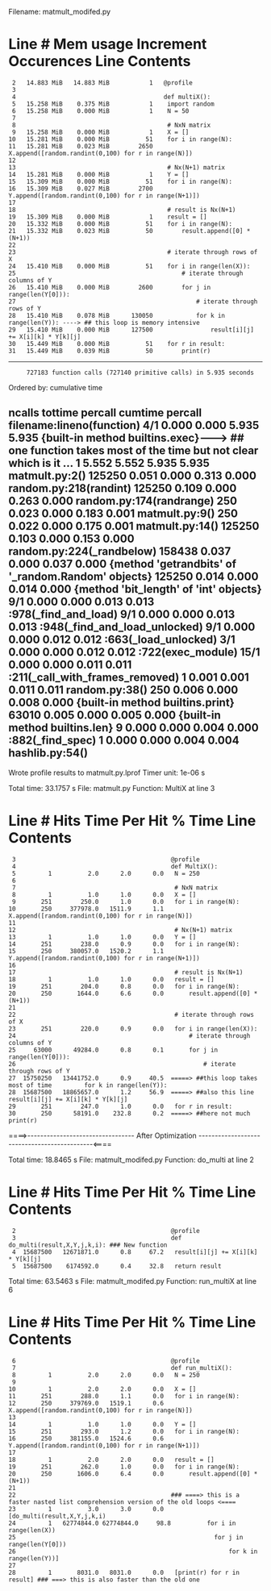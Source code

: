 Filename: matmult_modifed.py

Line #    Mem usage    Increment  Occurences   Line Contents
============================================================
     2   14.883 MiB   14.883 MiB           1   @profile
     3                                         
     4                                         def multiX(): 
     5   15.258 MiB    0.375 MiB           1    import random
     6   15.258 MiB    0.000 MiB           1    N = 50
     7                                          
     8                                          # NxN matrix
     9   15.258 MiB    0.000 MiB           1    X = []
    10   15.281 MiB    0.000 MiB          51    for i in range(N):
    11   15.281 MiB    0.023 MiB        2650        X.append([random.randint(0,100) for r in range(N)])
    12                                          
    13                                          # Nx(N+1) matrix
    14   15.281 MiB    0.000 MiB           1    Y = []
    15   15.309 MiB    0.000 MiB          51    for i in range(N):
    16   15.309 MiB    0.027 MiB        2700        Y.append([random.randint(0,100) for r in range(N+1)])
    17                                          
    18                                          # result is Nx(N+1)
    19   15.309 MiB    0.000 MiB           1    result = []
    20   15.332 MiB    0.000 MiB          51    for i in range(N):
    21   15.332 MiB    0.023 MiB          50        result.append([0] * (N+1))
    22                                          
    23                                          # iterate through rows of X
    24   15.410 MiB    0.000 MiB          51    for i in range(len(X)):
    25                                              # iterate through columns of Y
    26   15.410 MiB    0.000 MiB        2600        for j in range(len(Y[0])):
    27                                                  # iterate through rows of Y
    28   15.410 MiB    0.078 MiB      130050            for k in range(len(Y)): ----> ## this loop is memory intensive
    29   15.410 MiB    0.000 MiB      127500                result[i][j] += X[i][k] * Y[k][j]
    30   15.449 MiB    0.000 MiB          51    for r in result:
    31   15.449 MiB    0.039 MiB          50        print(r)


---------------------------------------------------------------------------------------
         727183 function calls (727140 primitive calls) in 5.935 seconds

   Ordered by: cumulative time

   ncalls  tottime  percall  cumtime  percall filename:lineno(function)
      4/1    0.000    0.000    5.935    5.935 {built-in method builtins.exec}---> ## one function takes most of the time but not clear which is it ... 
        1    5.552    5.552    5.935    5.935 matmult.py:2(<module>)
   125250    0.051    0.000    0.313    0.000 random.py:218(randint)
   125250    0.109    0.000    0.263    0.000 random.py:174(randrange)
      250    0.023    0.000    0.183    0.001 matmult.py:9(<listcomp>)
      250    0.022    0.000    0.175    0.001 matmult.py:14(<listcomp>)
   125250    0.103    0.000    0.153    0.000 random.py:224(_randbelow)
   158438    0.037    0.000    0.037    0.000 {method 'getrandbits' of '_random.Random' objects}
   125250    0.014    0.000    0.014    0.000 {method 'bit_length' of 'int' objects}
      9/1    0.000    0.000    0.013    0.013 <frozen importlib._bootstrap>:978(_find_and_load)
      9/1    0.000    0.000    0.013    0.013 <frozen importlib._bootstrap>:948(_find_and_load_unlocked)
      9/1    0.000    0.000    0.012    0.012 <frozen importlib._bootstrap>:663(_load_unlocked)
      3/1    0.000    0.000    0.012    0.012 <frozen importlib._bootstrap_external>:722(exec_module)
     15/1    0.000    0.000    0.011    0.011 <frozen importlib._bootstrap>:211(_call_with_frames_removed)
        1    0.001    0.001    0.011    0.011 random.py:38(<module>)
      250    0.006    0.000    0.008    0.000 {built-in method builtins.print}
    63010    0.005    0.000    0.005    0.000 {built-in method builtins.len}
        9    0.000    0.000    0.004    0.000 <frozen importlib._bootstrap>:882(_find_spec)
        1    0.000    0.000    0.004    0.004 hashlib.py:54(<module>)
--------------------------------------------------------------------------------------

Wrote profile results to matmult.py.lprof
Timer unit: 1e-06 s

Total time: 33.1757 s
File: matmult.py
Function: MultiX at line 3

Line #      Hits         Time  Per Hit   % Time  Line Contents
==============================================================
     3                                           @profile
     4                                           def MultiX():
     5         1          2.0      2.0      0.0   N = 250
     6
     7                                            # NxN matrix
     8         1          1.0      1.0      0.0   X = []
     9       251        250.0      1.0      0.0   for i in range(N):
    10       250     377978.0   1511.9      1.1       X.append([random.randint(0,100) for r in range(N)])
    11
    12                                            # Nx(N+1) matrix
    13         1          1.0      1.0      0.0   Y = []
    14       251        238.0      0.9      0.0   for i in range(N):
    15       250     380057.0   1520.2      1.1       Y.append([random.randint(0,100) for r in range(N+1)])
    16
    17                                            # result is Nx(N+1)
    18         1          1.0      1.0      0.0   result = []
    19       251        204.0      0.8      0.0   for i in range(N):
    20       250       1644.0      6.6      0.0       result.append([0] * (N+1))
    21
    22                                            # iterate through rows of X
    23       251        220.0      0.9      0.0   for i in range(len(X)):
    24                                                # iterate through columns of Y
    25     63000      49284.0      0.8      0.1       for j in range(len(Y[0])):
    26                                                    # iterate through rows of Y
    27  15750250   13441752.0      0.9     40.5  =====> ##this loop takes most of time         for k in range(len(Y)):
    28  15687500   18865657.0      1.2     56.9  =====> ##also this line            result[i][j] += X[i][k] * Y[k][j]
    29       251        247.0      1.0      0.0   for r in result:
    30       250      58191.0    232.8      0.2  =====> ##here not much     print(r)


====>--------------------------------- After Optimization ---------------------------------------------<====

Total time: 18.8465 s
File: matmult_modifed.py
Function: do_multi at line 2

Line #      Hits         Time  Per Hit   % Time  Line Contents
==============================================================
     2                                           @profile
     3                                           def do_multi(result,X,Y,j,k,i): ### New function 
     4  15687500   12671871.0      0.8     67.2   result[i][j] += X[i][k] * Y[k][j]
     5  15687500    6174592.0      0.4     32.8   return result

Total time: 63.5463 s
File: matmult_modifed.py
Function: run_multiX at line 6

Line #      Hits         Time  Per Hit   % Time  Line Contents
==============================================================
     6                                           @profile
     7                                           def run_multiX():
     8         1          2.0      2.0      0.0   N = 250
     9                                           
    10         1          2.0      2.0      0.0   X = []
    11       251        288.0      1.1      0.0   for i in range(N):
    12       250     379769.0   1519.1      0.6       X.append([random.randint(0,100) for r in range(N)])
    13                                           
    14         1          1.0      1.0      0.0   Y = []
    15       251        293.0      1.2      0.0   for i in range(N):
    16       250     381155.0   1524.6      0.6       Y.append([random.randint(0,100) for r in range(N+1)])
    17                                           
    18         1          2.0      2.0      0.0   result = []
    19       251        262.0      1.0      0.0   for i in range(N):
    20       250       1606.0      6.4      0.0       result.append([0] * (N+1))
    21                                           
    22                                           ### ====> this is a faster nasted list comprehension version of the old loops <====
    23         1          3.0      3.0      0.0   [do_multi(result,X,Y,j,k,i)
    24         1   62774844.0 62774844.0     98.8          for i in range(len(X))
    25                                                       for j in range(len(Y[0]))
    26                                                           for k in range(len(Y))]
    27                                           
    28         1       8031.0   8031.0      0.0   [print(r) for r in result] ### ===> this is also faster than the old one

